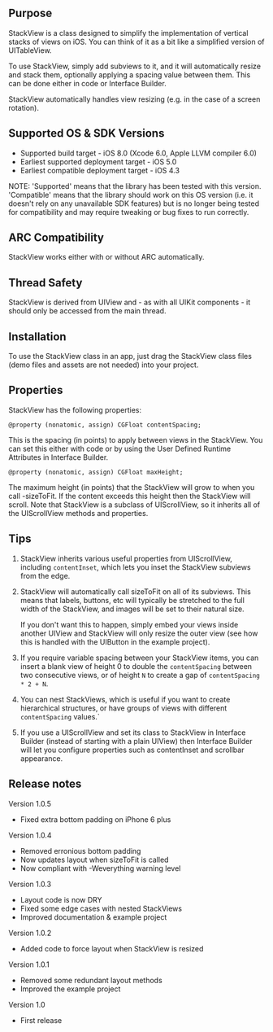 Purpose
--------------

StackView is a class designed to simplify the implementation of vertical stacks of views on iOS. You can think of it as a bit like a simplified version of UITableView.

To use StackView, simply add subviews to it, and it will automatically resize and stack them, optionally applying a spacing value between them. This can be done either in code or Interface Builder.

StackView automatically handles view resizing (e.g. in the case of a screen rotation).


Supported OS & SDK Versions
-----------------------------

* Supported build target - iOS 8.0 (Xcode 6.0, Apple LLVM compiler 6.0)
* Earliest supported deployment target - iOS 5.0
* Earliest compatible deployment target - iOS 4.3

NOTE: 'Supported' means that the library has been tested with this version. 'Compatible' means that the library should work on this OS version (i.e. it doesn't rely on any unavailable SDK features) but is no longer being tested for compatibility and may require tweaking or bug fixes to run correctly.


ARC Compatibility
------------------

StackView works either with or without ARC automatically.


Thread Safety
--------------

StackView is derived from UIView and - as with all UIKit components - it should only be accessed from the main thread.


Installation
--------------

To use the StackView class in an app, just drag the StackView class files (demo files and assets are not needed) into your project.


Properties
--------------

StackView has the following properties:

	@property (nonatomic, assign) CGFloat contentSpacing;
	
This is the spacing (in points) to apply between views in the StackView. You can set this either with code or by using the User Defined Runtime Attributes in Interface Builder.
	
    @property (nonatomic, assign) CGFloat maxHeight;

The maximum height (in points) that the StackView will grow to when you call -sizeToFit. If the content exceeds this height then the StackView will scroll. Note that StackView is a subclass of UIScrollView, so it inherits all of the UIScrollView methods and properties.


Tips
---------------

1.  StackView inherits various useful properties from UIScrollView, including `contentInset`, which lets you inset the StackView subviews from the edge.

2.  StackView will automatically call sizeToFit on all of its subviews. This means that labels, buttons, etc will typically be stretched to the full width of the StackView, and images will be set to their natural size.

    If you don't want this to happen, simply embed your views inside another UIView and StackView will only resize the outer view (see how this is handled with the UIButton in the example project).
    
3.  If you require variable spacing between your StackView items, you can insert a blank view of height 0 to double the `contentSpacing` between two consecutive views, or of height `N` to create a gap of `contentSpacing * 2 + N`.

4.  You can nest StackViews, which is useful if you want to create hierarchical structures, or have groups of views with different `contentSpacing` values.`

5.  If you use a UIScrollView and set its class to StackView in Interface Builder (instead of starting with a plain UIView) then Interface Builder will let you configure properties such as contentInset and scrollbar appearance.


Release notes
----------------

Version 1.0.5

- Fixed extra bottom padding on iPhone 6 plus

Version 1.0.4

- Removed erronious bottom padding
- Now updates layout when sizeToFit is called
- Now compliant with -Weverything warning level

Version 1.0.3

- Layout code is now DRY
- Fixed some edge cases with nested StackViews
- Improved documentation & example project

Version 1.0.2

- Added code to force layout when StackView is resized

Version 1.0.1

- Removed some redundant layout methods
- Improved the example project

Version 1.0

- First release